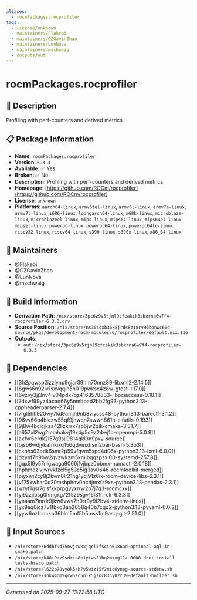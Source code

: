 ```yaml
---
aliases:
  - rocmPackages.rocprofiler
tags:
  - license/unknown
  - maintainers/Flakebi
  - maintainers/GZGavinZhao
  - maintainers/LunNova
  - maintainers/mschwaig
  - outputs/out
---
```


# rocmPackages.rocprofiler

## 📝 Description

Profiling with perf-counters and derived metrics

## 📋 Package Information

- **Name**: `rocmPackages.rocprofiler`
- **Version**: `6.3.3`
- **Available**: ✅ Yes
- **Broken**: ✅ No
- **Description**: Profiling with perf-counters and derived metrics
- **Homepage**: [https://github.com/ROCm/rocprofiler](https://github.com/ROCm/rocprofiler)
- **License**: `unknown`
- **Platforms**: `aarch64-linux`, `armv5tel-linux`, `armv6l-linux`, `armv7a-linux`, `armv7l-linux`, `i686-linux`, `loongarch64-linux`, `m68k-linux`, `microblaze-linux`, `microblazeel-linux`, `mips-linux`, `mips64-linux`, `mips64el-linux`, `mipsel-linux`, `powerpc-linux`, `powerpc64-linux`, `powerpc64le-linux`, `riscv32-linux`, `riscv64-linux`, `s390-linux`, `s390x-linux`, `x86_64-linux`
## 👥 Maintainers

- @Flakebi
- @GZGavinZhao
- @LunNova
- @mschwaig


## 🔧 Build Information

- **Derivation Path**: `/nix/store/3pc6z9v5rjnl9cfcakik3sbxrna6w7f4-rocprofiler-6.3.3.drv`
- **Source Position**: `/nix/store/ns30sqxb36k8jrds8z18rv96bpnwc60d-source/pkgs/development/rocm-modules/6/rocprofiler/default.nix:136`
- **Outputs**:
  - `out`:  `/nix/store/3pc6z9v5rjnl9cfcakik3sbxrna6w7f4-rocprofiler-6.3.3`

## 🔗 Dependencies

- [[3h2pqwsp2izzlynp9gjar39hm70nnz89-libxml2-2.14.5]]
- [[6gws6n92iv1sxvqqin5n019pwksx4z8w-gtest-1.17.0]]
- [[6vzvy3jj3nv4iv04pdx7qz4168578833-libpciaccess-0.18.1]]
- [[7dxwf99yz4acaq66y5nmbpad2bb2fg93-python3.13-cppheaderparser-2.7.4]]
- [[7rgl5hh920wy7kd9amjh9nb8viycss48-python3.13-barectf-3.1.2]]
- [[96vv66p4biczw55qf9jhwqn7awwn861h-elfutils-0.193]]
- [[9j8w4bcicjkza42lizkrrx7sb6jw2qik-cmake-3.31.7]]
- [[a657xl2wg2mmhakvj19x4p5c9z24wj1b-openmpi-5.0.8]]
- [[axfvr5crdk2i57g9sji9814qkl3n9pxy-source]]
- [[bjsb6wdjykafnkixq156qdvmxhsm2bai-bash-5.3p3]]
- [[ckbhs63bdk6smr2p59vfqvm5spd4d06x-python3.13-lxml-6.0.0]]
- [[dzynf7h9bw2qvzwkzm5kmjbgqzpsxj00-systemd-257.8]]
- [[gqx5l9y57nlgwaga9066jfvjbpz0bbmx-numactl-2.0.18]]
- [[hphmdzivjwrvkfzcl5g53c5ig3av0646-rocmtoolkit-merged]]
- [[piyxwj2cy8j2kvm0lr21hg1yqj91z6ix-rocm-device-libs-6.3.1]]
- [[v175xwhar0c20mshphnv0hcdjmxfz9xs-python3.13-pandas-2.3.1]]
- [[wryf1gsr7glsfkkprpgyyxrrw2b7j7q3-rocmcxx]]
- [[yj9zzjibsg0hmgxg72f5z9sgv16j81ri-clr-6.3.3]]
- [[ynaam7inrdr9jkw6vwv7h9rr9y9l2bv4-stdenv-linux]]
- [[yx9ag0icz7v1fbkq3an2658q40b7cgd2-python3.13-pyyaml-6.0.2]]
- [[yyw6nzfcdckb36blm5mf5b5mss1m9asq-git-2.51.0]]

## 📁 Input Sources

- `/nix/store/6ddhf9d75nvjzwkxjqcl5fscin6186ad-optional-aql-in-cmake.patch`
- `/nix/store/k48i9dz9sdria8n1yiws21hq2mxxg11z-0000-dont-install-tests-hsaco.patch`
- `/nix/store/l622p70vy8k5sh7y5wizi5f2mic6ynpg-source-stdenv.sh`
- `/nix/store/shkw4qm9qcw5sc5n1k5jznc83ny02r39-default-builder.sh`

---
*Generated on 2025-09-27 13:22:58 UTC*
